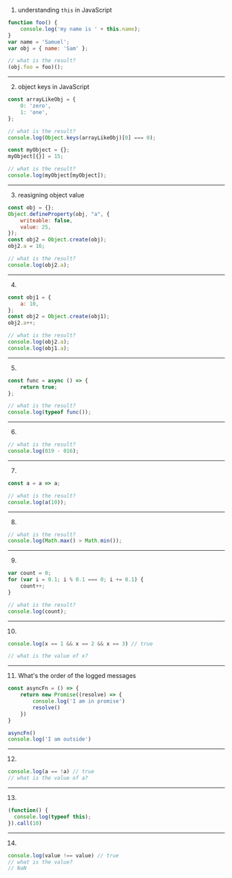 1. understanding `this` in JavaScript
```javascript
function foo() {
    console.log('my name is ' + this.name);
}
var name = 'Samuel';
var obj = { name: 'Sam' };

// what is the result?
(obj.foo = foo)();
```

----

2. object keys in JavaScript 
```javascript
const arrayLikeObj = {
    0: 'zero',
    1: 'one',
};

// what is the result?
console.log(Object.keys(arrayLikeObj)[0] === 0);
```

```javascript
const myObject = {};
myObject[{}] = 15;

// what is the result?
console.log(myObject[myObject]);
```
----

3. reasigning object value 
```javascript
const obj = {};
Object.defineProperty(obj, "a", {
    writeable: false,
    value: 25,
});
const obj2 = Object.create(obj);
obj2.a = 16;

// what is the result?
console.log(obj2.a);
```

----

4.  
```javascript
const obj1 = {
    a: 10,
};
const obj2 = Object.create(obj1);
obj2.a++;

// what is the result?
console.log(obj2.a);
console.log(obj1.a);
```

----

5.  
```javascript
const func = async () => {
    return true;
};

// what is the result?
console.log(typeof func());
```

----

6.  
```javascript
// what is the result?
console.log(019 - 016);
```

----

7.
```javascript
const a = a => a;

// what is the result?
console.log(a(10));
```

----

8.
```javascript
// what is the result?
console.log(Math.max() > Math.min());
```

----

9.
```javascript
var count = 0;
for (var i = 0.1; i % 0.1 === 0; i += 0.1) {
    count++;
}

// what is the result?
console.log(count);
```

----

10.
```javascript
console.log(x == 1 && x == 2 && x == 3) // true

// what is the value of x?
```

----

11. What's the order of the logged messages
```javascript
const asyncFn = () => {
    return new Promise((resolve) => {
        console.log('I am in promise')
        resolve()
    })
}

asyncFn()
console.log('I am outside')
```

----

12. 
```javascript
console.log(a == !a) // true
// what is the value of a?
```

----

13. 
```javascript
(function() {
  console.log(typeof this);
}).call(10)
```

----

14. 
```javascript
console.log(value !== value) // true
// what is the value?
// NaN
```
